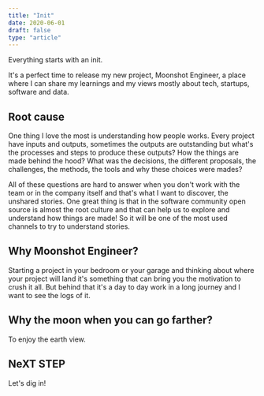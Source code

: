 ```yaml
---
title: "Init"
date: 2020-06-01
draft: false
type: "article"
---
```


Everything starts with an init.

It's a perfect time to release my new project, Moonshot Engineer, a place where I can share my learnings and my views mostly about tech, startups, software and data.

## Root cause

One thing I love the most is understanding how people works. Every project have inputs and outputs, sometimes the outputs are outstanding but what's the processes and steps to produce these outputs? How the things are made behind the hood? What was the decisions, the different proposals, the challenges, the methods, the tools and why these choices were mades?

All of these questions are hard to answer when you don't work with the team or in the company itself and that's what I want to discover, the unshared stories. One great thing is that in the software community open source is almost the root culture and that can help us to explore and understand how things are made! So it will be one of the most used channels to try to understand stories.

## Why Moonshot Engineer?

Starting a project in your bedroom or your garage and thinking about where your project will land it's something that can bring you the motivation to crush it all. But behind that it's a day to day work in a long journey and I want to see the logs of it.

## Why the moon when you can go farther?

To enjoy the earth view.

## NeXT STEP

Let's dig in!

